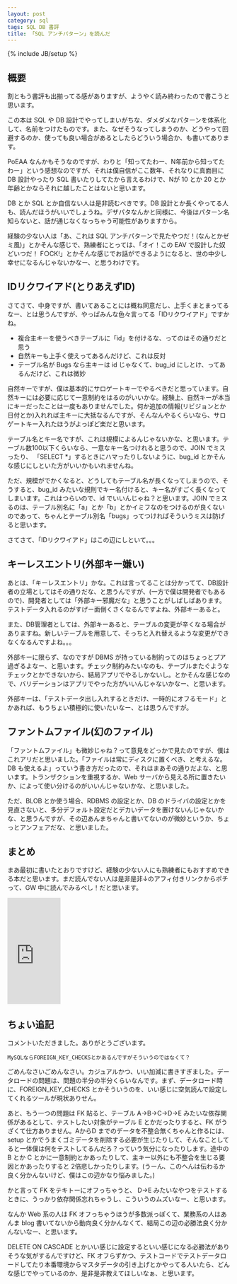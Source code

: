 ```yaml
---
layout: post
category: sql
tags: SQL DB 書評
title: 「SQL アンチパターン」を読んだ
---
```

{% include JB/setup %}

## 概要
割ともう書評も出揃ってる感がありますが、ようやく読み終わったので書こうと思います。

この本は SQL や DB 設計でやってしまいがちな、ダメダメなパターンを体系化して、名前をつけたものです。また、なぜそうなってしまうのか、どうやって回避するのか、使っても良い場合があるとしたらどういう場合か、も書いてあります。

PoEAA なんかもそうなのですが、わりと「知ってたわー、N年前から知ってたわー」という感想なのですが、それは僕自信がここ数年、それなりに真面目に DB 設計やったり SQL 書いたりしてたから言えるわけで、Nが 10 とか 20 とか年齢とかならそれに越したことはないと思います。

DB とか SQL とか自信ない人は是非読むべきです。DB 設計とか長くやってる人も、読んだほうがいいでしょうね。デザパタなんかと同様に、今後はパターン名知らないと、話が通じなくなっちゃう可能性がありますから。

経験の少ない人は「あ、これは SQL アンチパターンで見たやつだ！(なんとかゼミ風)」とかそんな感じで、熟練者にとっては、「オイ！この EAV で設計した奴どいつだ！ F○CK!」とかそんな感じでお話ができるようになると、世の中少し幸せになるんじゃないかなー、と思うわけです。

## IDリクワイアド(とりあえずID)
さてさて、中身ですが、書いてあることには概ね同意だし、上手くまとまってるなー、とは思うんですが、やっぱみんな色々言ってる「IDリクワイアド」ですかね。

- 複合主キーを使うべきテーブルに「id」を付けるな、ってのはその通りだと思う
- 自然キーも上手く使えってあるんだけど、これは反対
- テーブル名が Bugs なら主キーは id じゃなくて、bug\_id にしとけ、ってあるんだけど、これは微妙

自然キーですが、僕は基本的にサロゲートキーでやるべきだと思っています。自然キーには必要に応じて一意制約をはるのがいいかな。経験上、自然キーが本当にキーだったことは一度もありませんでした。何か追加の情報(リビジョンとか日付とか)入れれば主キーに大抵なるんですが、そんなんやるくらいなら、サロゲートキー入れたほうがよっぽど楽だと思います。

テーブル名とキー名ですが、これは規模によるんじゃないかな、と思います。テーブル数100以下くらいなら、一意なキー名つけれると思うので、JOIN でミスったり、
「SELECT *」するときにハマったりしないように、bug\_id とかそんな感じにしといた方がいいかもいれませんね。

ただ、規模がでかくなると、どうしてもテーブル名が長くなってしまうので、そうすると、bug\_id みたいな規則でキー名付けると、キー名がすごく長くなってしまいます。これはつらいので、id でいいんじゃね？と思います。JOIN でミスるのは、テーブル別名に「a」とか「b」とかイミフなのをつけるのが良くないのであって、ちゃんとテーブル別名「bugs」ってつければそういうミスは防げると思います。

さてさて、「IDリクワイアド」はこの辺にしといて。。。

## キーレスエントリ(外部キー嫌い)
あとは、「キーレスエントリ」かな。これは言ってることは分かってて、DB設計者の立場としてはその通りだな、と思うんですが、(一方で僕は開発者でもあるので)、開発者としては「外部キー邪魔だな」と思うことがしばしばあります。テストデータ入れるのがすげー面倒くさくなるんですよね、外部キーあると。

また、DB管理者としては、外部キーあると、テーブルの変更が辛くなる場合がありますね。新しいテーブルを用意して、そっちと入れ替えるような変更ができなくなるんですよね。。。

外部キーに限らず、なのですが DBMS が持っている制約ってのはちょっとプア過ぎるよなー、と思います。チェック制約みたいなのも、テーブルまたぐようなチェックとかできないから、結局アプリでやるしかないし。とかそんな感じなので、バリデーションはアプリでやった方がいいんじゃないかなー、と思います。

外部キーは、「テストデータ出し入れするときだけ、一時的にオフるモード」とかあれば、もうちょい積極的に使いたいなー、とは思うんですが。

## ファントムファイル(幻のファイル)
「ファントムファイル」も微妙じゃね？って意見をどっかで見たのですが、僕はこれアリだと思いました。「ファイルは常にディスクに置くべき、と考えるな。DB も使えるよ」っていう書き方だったので、それはまあその通りだよな、と思います。トランザクションを重視するか、Web サーバから見える所に置きたいか、によって使い分けるのがいいんじゃないかな、と思いました。

ただ、BLOB とか使う場合、RDBMS の設定とか、DB のドライバの設定とかを見直さないと、多分デフォルト設定だとデカいデータを置けないんじゃないかな、と思うんですが、その辺あんまちゃんと書いてないのが微妙というか、ちょっとアンフェアだな、と思いました。

## まとめ
まあ最初に書いたとおりですけど、経験の少ない人にも熟練者にもおすすめできる本だと思います。まだ読んでない人は是非是非↓のアフィ付きリンクからポチって、GW 中に読んでみるべし！だと思います。


<iframe src="http://rcm-jp.amazon.co.jp/e/cm?t=tsucchisblog-22&o=9&p=8&l=as1&asins=4873115892&ref=qf_sp_asin_til&fc1=000000&IS2=1&lt1=_blank&m=amazon&lc1=0000FF&bc1=000000&bg1=FFFFFF&f=ifr" style="width:120px;height:240px;" scrolling="no" marginwidth="0" marginheight="0" frameborder="0"></iframe>

## ちょい追記
コメントいただきました。ありがとうございます。

````
MySQLならFOREIGN_KEY_CHECKSとかあるんですがそういうのではなくて？
````

ごめんなさいごめんなさい。カジュアルかつ、いい加減に書きすぎました。データロードの問題は、問題の半分の半分くらいなんです。まず、データロード時に、FOREIGN\_KEY\_CHECKS とかそういうのを、いい感じに空気読んで設定してくれるツールが現状ありせん。

あと、もう一つの問題は FK 貼ると、テーブル A->B->C->D->E みたいな依存関係があるとして、テストしたい対象がテーブル E とかだったりすると、FK がうざくて仕方ありません。AからD までのデータを不整合無くちゃんと作るには、setup とかでうまくゴミデータを削除する必要が生じたりして、そんなことしてると一体僕は何をテストしてるんだろ？っていう気分になったりします。途中の B とか C とかに一意制約とかあったりして、主キー以外にも不整合を生じる要因とかあったりすると 2倍悲しかったりします。(うーん、このへんは伝わるか良く分かんないけど、僕はこの辺かなり悩みました。)

かと言って FK をテキトーにオフっちゃうと、 D->E みたいなやつをテストするときに、うっかり依存関係忘れちゃうし、こういうのムズいなー、と思います。

なんか Web 系の人は FK オフっちゃうほうが多数派っぽくて、業務系の人はあんま blog 書いてないから動向良く分かんなくて、結局この辺の必勝法良く分かんないなー、と思います。

DELETE ON CASCADE とかいい感じに設定するといい感じになる必勝法がありそうな気がするんですけど、FK オフらずかつ、テストコードでテストデータロードしてたり本番環境からマスタデータの引き上げとかやってる人いたら、どんな感じでやっているのか、是非是非教えてほしいなぁ、と思います。

